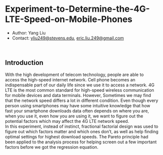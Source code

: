 # Experiment-to-Determine-the-4G-LTE-Speed-on-Mobile-Phones
- Author: Yang Liu
- Contact: yliu249@stevens.edu, eric.liu.249@gmail.com
<br>

## Introduction<br>

With the high development of telecom technology, people are able to access the high-speed internet network. Cell phone becomes an indispensable part of our daily life since we use it to access a network. 4G LTE is the most common standard for high-speed wireless communication for mobile devices and data terminals. However, Sometimes we may find that the network speed differs a lot in different condition. Even though every person using smartphones may have some intuitive knowledge that how fast your smartphone downloads data often depends on where you are, when you use it, even how you are using it, we want to figure out the potential factors which may affect the 4G LTE network speed.<br> 
In this experiment, instead of instinct, fractional factorial design was used to figure out which factors matter and which ones don’t, as well as help finding optimal settings for highest download speeds. The Pareto principle had been applied to the analysis process for helping screen out a few important factors before we got the regression equation.
